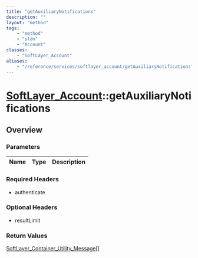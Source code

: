 ```yaml
---
title: "getAuxiliaryNotifications"
description: ""
layout: "method"
tags:
    - "method"
    - "sldn"
    - "Account"
classes:
    - "SoftLayer_Account"
aliases:
    - "/reference/services/softlayer_account/getAuxiliaryNotifications"
---
```

# [SoftLayer_Account](/reference/services/SoftLayer_Account)::getAuxiliaryNotifications




## Overview 


### Parameters 
|Name | Type | Description |
| --- | --- | --- |


### Required Headers
* authenticate

### Optional Headers
* resultLimit

### Return Values
<a href='/reference/datatypes/SoftLayer_Container_Utility_Message'>SoftLayer_Container_Utility_Message[] </a>

